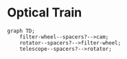 # Optical Train

```mermaid
graph TD;
    filter-wheel--spacers?-->cam;
    rotator--spacers?-->filter-wheel;
    telescope--spacers?-->rotator;
```

